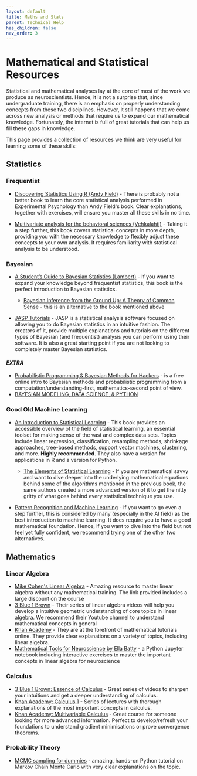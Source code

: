 ```yaml
---
layout: default
title: Maths and Stats
parent: Technical Help
has_children: false
nav_order: 3
---
```


# Mathematical and Statistical Resources
Statistical and mathematical analyses lay at the core of most of the work we produce as neuroscientists. Hence, it is not a surprise that, since undergraduate training, there is an emphasis on properly understanding concepts from these two disciplines. However, it still happens that we come across new analysis or methods that require us to expand our mathematical knowledge. Fortunately, the internet is full of great tutorials that can help us fill these gaps in knowledge.

This page provides a collection of resources we think are very useful for learning some of these skills:

## Statistics 

### Frequentist

* [Discovering Statistics Using R (Andy Field)](https://uk.sagepub.com/en-gb/eur/discovering-statistics-using-r/book236067) - There is probably not a better book to learn the core statistical analysis performed in Experimental Psychology than Andy Field's book. Clear explanations, together with exercises, will ensure you master all these skills in no time.

* [Multivariate analysis for the behavioral sciences (Vehkalahti)](https://www.routledge.com/Multivariate-Analysis-for-the-Behavioral-Sciences-Second-Edition/Vehkalahti-Everitt/p/book/9780367656751) - Taking it a step further, this book covers statistical concepts in more depth, providing you with the necessary knowledge to flexibly adjust these concepts to your own analysis. It requires familiarity with statistical analysis to be understood.

### Bayesian

* [A Student’s Guide to Bayesian Statistics (Lambert)](https://sites.math.rutgers.edu/~zeilberg/EM20/Lambert.pdf) - If you want to expand your knowledge beyond frequentist statistics, this book is the perfect introduction to Bayesian statistics.
  * [Bayesian Inference from the Ground Up: A Theory of Common Sense](https://www.bayesianspectacles.org/wp-content/uploads/2023/11/Bayesian_Inference_From_The_Ground_Up_draft.pdf)  - this is an alternative to the book mentioned above

* [JASP Tutorials](https://jasp-stats.org/resources/) - JASP is a statistical analysis software focused on allowing you to do Bayesian statistics in an intuitive fashion. The creators of it, provide multiple explanations and tutorials on the different types of Bayesian (and frequentist) analysis you can perform using their software. It is also a great starting point if you are not looking to completely master Bayesian statistics.

#### _EXTRA_
* [Probabilistic Programming & Bayesian Methods for Hackers](https://dataorigami.net/Probabilistic-Programming-and-Bayesian-Methods-for-Hackers/) - is a free online intro to Bayesian methods and probabilistic programming from a computation/understanding-first, mathematics-second point of view.
 * [BAYESIAN MODELING, DATA SCIENCE, & PYTHON](https://dataorigami.net/Probabilistic-Programming-and-Bayesian-Methods-for-Hackers/)


### Good Old Machine Learning

* [An Introduction to Statistical Learning](https://www.statlearning.com/) - This book provides an accessible overview of the field of statistical learning, an essential toolset for making sense of the vast and complex data sets. Topics include linear regression, classification, resampling methods, shrinkage approaches, tree-based methods, support vector machines, clustering, and more. **Highly recommended**. They also have a version for applications in R and a version for Python.
  * [The Elements of Statistical Learning](https://hastie.su.domains/Papers/ESLII.pdf) - If you are mathematical savvy and want to dive deeper into the underlying mathematical equations behind some of the algorithms mentioned in the previous book, the same authors created a more advanced version of it to get the nitty gritty of what goes behind every statistical technique you use.

 * [Pattern Recognition and Machine Learning](https://link.springer.com/book/10.1007/978-0-387-45528-0) - If you want to go even a step further, this is considered by many (especially in the AI field) as the best introduction to machine learning. It does require you to have a good mathematical foundation. Hence, if you want to dive into the field but not feel yet fully confident, we recommend trying one of the other two alternatives.

## Mathematics 
### Linear Algebra

* [Mike Cohen's Linear Algebra](https://www.udemy.com/linear-algebra-theory-and-implementation/?couponCode=LINALGPX7) - Amazing resource to master linear algebra without any mathematical training. The link provided includes a large discount on the course
* [3 Blue 1 Brown](https://www.youtube.com/playlist?list=PLZHQObOWTQDPD3MizzM2xVFitgF8hE_ab) - Their series of linear algebra videos will help you develop a intuitive geometric understanding of core topics in linear algebra. We recommend their Youtube channel to understand mathematical concepts in general
* [Khan Academy](https://www.khanacademy.org/math/linear-algebra) - They are at the forefront of mathematical tutorials online. They provide clear explanations on a variety of topics, including linear algebra.
* [Mathematical Tools for Neuroscience by Ella Batty](https://github.com/ebatty/MathToolsforNeuroscience?tab=readme-ov-file) - a Python Jupyter notebook including interactive exercises to master the important concepts in linear algebra for neuroscience

### Calculus
* [3 Blue 1 Brown: Essence of Calculus](https://www.youtube.com/watch?v=WUvTyaaNkzM&list=PLZHQObOWTQDMsr9K-rj53DwVRMYO3t5Yr) - Great series of videos to sharpen your intuitions and get a deeper understanding of calculus.
* [Khan Academy: Calculus 1](https://www.khanacademy.org/math/calculus-1) - Series of lectures with thorough explanations of the most important concepts in calculus.
* [Khan Academy: Multivariable Calculus](https://www.khanacademy.org/math/multivariable-calculus) - Great course for someone looking for more advanced information. Perfect to develop/refresh your foundations to understand gradient minimisations or prove convergence theorems.

### Probability Theory

* [MCMC sampling for dummies](https://twiecki.io/blog/2015/11/10/mcmc-sampling/) - amazing, hands-on Python tutorial on Markov Chain Monte Carlo with very clear explanations on the topic. 
